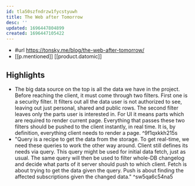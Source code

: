 ```yaml
---
id: tla50szfndrzw1fycstyuwh
title: The Web after Tomorrow
desc: ''
updated: 1696447804899
created: 1696447105422
---
```


- #url https://tonsky.me/blog/the-web-after-tomorrow/
- [[p.mentioned]] [[product.datomic]]

## Highlights

- The big data source on the top is all the data we have in the project. Before reaching the client, it must come through two filters. First one is a security filter. It filters out all the data user is not authorized to see, leaving out just personal, shared and public rows. The second filter leaves only the parts user is interested in. For UI it means parts which are required to render current page. Everything that passes these two filters should be pushed to the client instantly, in real time. It is, by definition, everything client needs to render a page. ^9f1qxkkh215s
- "Query is a recipe to get the data from the storage. To get real-time, we need these queries to work the other way around. Client still defines its needs via query. This query might be used for initial data fetch, just as usual. The same query will then be used to filter whole-DB changelog and decide what parts of it server should push to which client. Fetch is about trying to get the data given the query. Push is about finding the affected subscriptions given the changed data." ^sw5qa6c54na5